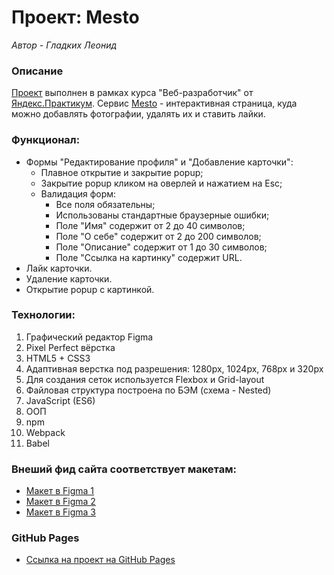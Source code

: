 # Проект: Mesto
*Автор - Гладких Леонид*

### Описание
[Проект](https://leo-gladkikh-2020.github.io/mesto/) выполнен в рамках курса "Веб-разработчик" от [Яндекс.Практикум](https://practicum.yandex.ru/).
Сервис [Mesto](https://leo-gladkikh-2020.github.io/mesto/) - интерактивная страница, куда можно добавлять фотографии, удалять их и ставить лайки.

### Функционал:

- Формы "Редактирование профиля" и "Добавление карточки":
  - Плавное открытие и закрытие popup;
  - Закрытие popup кликом на оверлей и нажатием на Esc;
  - Валидация форм:
    - Все поля обязательны;
    - Использованы стандартные браузерные ошибки;
    - Поле "Имя" содержит от 2 до 40 символов;
    - Поле "О себе" содержит от 2 до 200 символов;
    - Поле "Описание" содержит от 1 до 30 символов;
    - Поле "Ссылка на картинку" содержит URL.
- Лайк карточки.
- Удаление карточки.
- Открытие popup с картинкой.

### Технологии:

1. Графический редактор Figma
2. Pixel Perfect вёрстка
3. HTML5 + CSS3
4. Адаптивная верстка под разрешения: 1280px, 1024px, 768px и 320px
5. Для создания сеток используется Flexbox и Grid-layout
6. Файловая структура построена по БЭМ (схема - Nested)
7. JavaScript (ES6)
8. ООП
9. npm
10. Webpack
11. Babel

### Внеший фид сайта соответствует макетам:
* [Макет в Figma 1](https://www.figma.com/file/2cn9N9jSkmxD84oJik7xL7/JavaScript.-Sprint-4?node-id=0%3A1)
* [Макет в Figma 2](https://www.figma.com/file/bjyvbKKJN2naO0ucURl2Z0/JavaScript.-Sprint-5?node-id=0%3A1)
* [Макет в Figma 3](https://www.figma.com/file/kRVLKwYG3d1HGLvh7JFWRT/JavaScript.-Sprint-6?node-id=0%3A1)

### GitHub Pages
* [Ссылка на проект на GitHub Pages](https://leo-gladkikh-2020.github.io/mesto/)